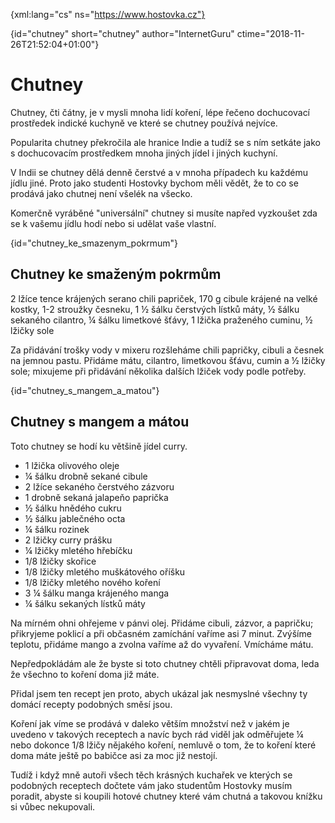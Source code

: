 
{xml:lang="cs" ns="https://www.hostovka.cz"}

{id="chutney" short="chutney" author="InternetGuru" ctime="2018-11-26T21:52:04+01:00"}

# Chutney

Chutney, čti čátny, je v mysli mnoha lidí koření, lépe řečeno dochucovací prostředek indické kuchyně ve které se chutney používá nejvíce.

Popularita chutney překročila ale hranice Indie a tudíž se s ním setkáte jako s dochucovacím prostředkem mnoha jiných jídel i jiných kuchyní.

V Indii se chutney dělá denně čerstvé a v mnoha případech ku každému jídlu jiné. Proto jako studenti Hostovky bychom měli vědět, že to co se prodává jako chutnej není všelék na všecko.

Komerčně vyráběné "universální" chutney si musíte napřed vyzkoušet zda se k vašemu jídlu hodí nebo si udělat vaše vlastní.

{id="chutney\_ke\_smazenym_pokrmum"}

## Chutney ke smaženým pokrmům

2 lžíce tence krájených serano chili papriček, 170 g cibule krájené na velké kostky, 1-2 stroužky česneku, 1 ½ šálku čerstvých lístků máty, ½ šálku sekaného cilantro, ¼ šálku limetkové šťávy, 1 lžička praženého cuminu, ½ lžičky sole

Za přidávání trošky vody v mixeru rozšleháme chili papričky, cibuli a česnek na jemnou pastu. Přidáme mátu, cilantro, limetkovou šťávu, cumin a ½ lžičky sole; mixujeme při přidávání několika dalších lžiček vody podle potřeby.

{id="chutney\_s\_mangem\_a\_matou"}

## Chutney s mangem a mátou

Toto chutney se hodí ku většině jídel curry.

  * 1 lžička olivového oleje
  * ¼ šálku drobně sekané cibule
  * 2 lžíce sekaného čerstvého zázvoru
  * 1 drobně sekaná jalapeňo paprička
  * ½ šálku hnědého cukru
  * ½ šálku jablečného octa
  * ¼ šálku rozinek
  * 2 lžičky curry prášku
  * ¼ lžičky mletého hřebíčku
  * 1/8 lžičky skořice
  * 1/8 lžičky mletého muškátového oříšku
  * 1/8 lžičky mletého nového koření
  * 3 ¼ šálku manga krájeného manga
  * ¼ šálku sekaných lístků máty

Na mírném ohni ohřejeme v pánvi olej. Přidáme cibuli, zázvor, a papričku; přikryjeme poklicí a při občasném zamíchání vaříme asi 7 minut. Zvýšíme teplotu, přidáme mango a zvolna vaříme až do vyvaření. Vmícháme mátu.

Nepředpokládám ale že byste si toto chutney chtěli připravovat doma, leda že všechno to koření doma již máte.

Přidal jsem ten recept jen proto, abych ukázal jak nesmyslné všechny ty domácí recepty podobných směsí jsou.

Koření jak víme se prodává v daleko větším množství než v jakém je uvedeno v takových receptech a navíc bych rád viděl jak odměřujete ¼ nebo dokonce 1/8 lžičy nějakého koření, nemluvě o tom, že to koření které doma máte ještě po babičce asi za moc již nestojí.

Tudíž i když mně autoři všech těch krásných kuchařek ve kterých se podobných receptech dočtete vám jako studentům Hostovky musím poradit, abyste si koupili hotové chutney které vám chutná a takovou knížku si vůbec nekupovali.

